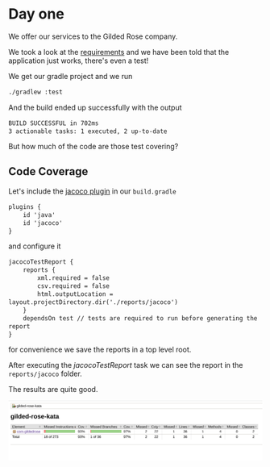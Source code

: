 # Day one

We offer our services to the Gilded Rose company.

We took a look at the [requirements](https://github.com/emilybache/GildedRose-Refactoring-Kata/blob/main/GildedRoseRequirements.txt) and we have been told that the application just works, there's even a test!

We get our gradle project and we run 

```bash
./gradlew :test
```

And the build ended up successfully with the output
```
BUILD SUCCESSFUL in 702ms
3 actionable tasks: 1 executed, 2 up-to-date
```


But how much of the code are those test covering?

## Code Coverage 

Let's include the [jacoco plugin](https://docs.gradle.org/current/userguide/jacoco_plugin.html) in our `build.gradle`

```
plugins {
    id 'java'
    id 'jacoco'
}
```
and configure it
```
jacocoTestReport {
    reports {
        xml.required = false
        csv.required = false
        html.outputLocation = layout.projectDirectory.dir('./reports/jacoco')
    }
    dependsOn test // tests are required to run before generating the report
}
```
for convenience we save the reports in a top level root.

After executing the _jacocoTestReport_ task we can see the report in the `reports/jacoco` folder.

The results are quite good.

![Initial coverage](initial_coverage.png)